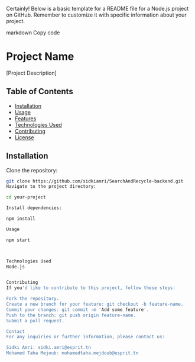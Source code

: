 
Certainly! Below is a basic template for a README file for a Node.js project on GitHub. Remember to customize it with specific information about your project.

markdown
Copy code
# Project Name

[Project Description]

## Table of Contents

- [Installation](#installation)
- [Usage](#usage)
- [Features](#features)
- [Technologies Used](#technologies-used)
- [Contributing](#contributing)
- [License](#license)

## Installation

Clone the repository:

   ```bash
   git clone https://github.com/sidkiamri/SearchAndRecycle-backend.git
Navigate to the project directory:

cd your-project

Install dependencies:

npm install

Usage

npm start



Technologies Used
Node.js


Contributing
If you'd like to contribute to this project, follow these steps:

Fork the repository.
Create a new branch for your feature: git checkout -b feature-name.
Commit your changes: git commit -m 'Add some feature'.
Push to the branch: git push origin feature-name.
Submit a pull request.

Contact
For any inquiries or further information, please contact us:

Sidki Amri: sidki.amri@esprit.tn
Mohamed Taha Mejoub: mohamedtaha.mejdoub@esprit.tn

